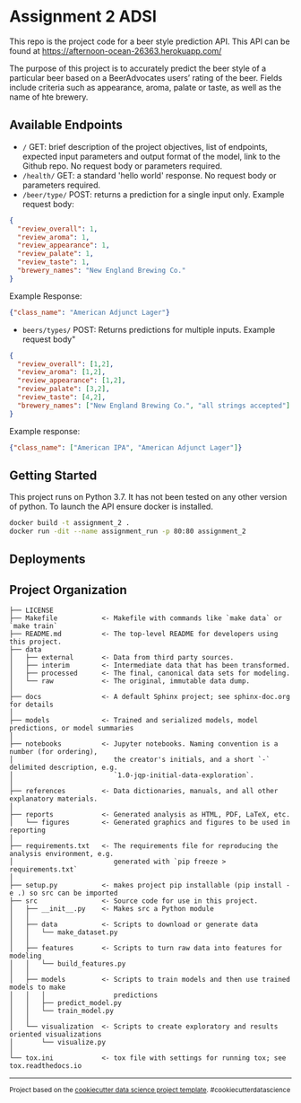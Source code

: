 Assignment 2 ADSI
==============================

This repo is the project code for a beer style prediction API. This API can be found at https://afternoon-ocean-26363.herokuapp.com/

The purpose of this project is to accurately predict the beer style of a particular beer based on a BeerAdvocates users’ rating of the beer. Fields include criteria such as appearance, aroma, palate or taste, as well as the name of hte brewery.

Available Endpoints
------------

* `/` GET: brief description of the project objectives, list of endpoints, expected input parameters and output format of the model, link to the Github repo. No request body or parameters required.
* `/health/` GET: a standard 'hello world' response. No request body or parameters required.
* `/beer/type/` POST: returns a prediction for a single input only. Example request body:
```json
{
  "review_overall": 1,
  "review_aroma": 1,
  "review_appearance": 1,
  "review_palate": 1,
  "review_taste": 1,
  "brewery_names": "New England Brewing Co."
}
```
Example Response:
```json
{"class_name": "American Adjunct Lager"}
```
* `beers/types/` POST: Returns predictions for multiple inputs. Example request body"
```json
{
  "review_overall": [1,2],
  "review_aroma": [1,2],
  "review_appearance": [1,2],
  "review_palate": [3,2],
  "review_taste": [4,2],
  "brewery_names": ["New England Brewing Co.", "all strings accepted"]
}
```
Example response:
```json
{"class_name": ["American IPA", "American Adjunct Lager"]}
```

Getting Started
------------
This project runs on Python 3.7. It has not been tested on any other version of python. To launch the API ensure docker is installed.

```bash
docker build -t assignment_2 .
docker run -dit --name assignment_run -p 80:80 assignment_2
```



Deployments
------------


Project Organization
------------

    ├── LICENSE
    ├── Makefile           <- Makefile with commands like `make data` or `make train`
    ├── README.md          <- The top-level README for developers using this project.
    ├── data
    │   ├── external       <- Data from third party sources.
    │   ├── interim        <- Intermediate data that has been transformed.
    │   ├── processed      <- The final, canonical data sets for modeling.
    │   └── raw            <- The original, immutable data dump.
    │
    ├── docs               <- A default Sphinx project; see sphinx-doc.org for details
    │
    ├── models             <- Trained and serialized models, model predictions, or model summaries
    │
    ├── notebooks          <- Jupyter notebooks. Naming convention is a number (for ordering),
    │                         the creator's initials, and a short `-` delimited description, e.g.
    │                         `1.0-jqp-initial-data-exploration`.
    │
    ├── references         <- Data dictionaries, manuals, and all other explanatory materials.
    │
    ├── reports            <- Generated analysis as HTML, PDF, LaTeX, etc.
    │   └── figures        <- Generated graphics and figures to be used in reporting
    │
    ├── requirements.txt   <- The requirements file for reproducing the analysis environment, e.g.
    │                         generated with `pip freeze > requirements.txt`
    │
    ├── setup.py           <- makes project pip installable (pip install -e .) so src can be imported
    ├── src                <- Source code for use in this project.
    │   ├── __init__.py    <- Makes src a Python module
    │   │
    │   ├── data           <- Scripts to download or generate data
    │   │   └── make_dataset.py
    │   │
    │   ├── features       <- Scripts to turn raw data into features for modeling
    │   │   └── build_features.py
    │   │
    │   ├── models         <- Scripts to train models and then use trained models to make
    │   │   │                 predictions
    │   │   ├── predict_model.py
    │   │   └── train_model.py
    │   │
    │   └── visualization  <- Scripts to create exploratory and results oriented visualizations
    │       └── visualize.py
    │
    └── tox.ini            <- tox file with settings for running tox; see tox.readthedocs.io


--------

<p><small>Project based on the <a target="_blank" href="https://drivendata.github.io/cookiecutter-data-science/">cookiecutter data science project template</a>. #cookiecutterdatascience</small></p>
